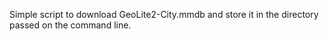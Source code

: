 Simple script to download GeoLite2-City.mmdb and store it in the directory passed on the command line.

